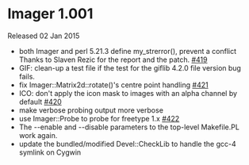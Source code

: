 # Imager 1.001

Released 02 Jan 2015

- both Imager and perl 5.21.3 define my_strerror(), prevent a conflict Thanks to Slaven Rezic for the report and the patch. [#419](https://github.com/tonycoz/imager/issues/419) 
- GIF: clean-up a test file if the test for the giflib 4.2.0 file version bug fails. 
- fix Imager::Matrix2d::rotate()'s centre point handling [#421](https://github.com/tonycoz/imager/issues/421) 
- ICO: don't apply the icon mask to images with an alpha channel by default [#420](https://github.com/tonycoz/imager/issues/420) 
- make verbose probing output more verbose 
- use Imager::Probe to probe for freetype 1.x [#422](https://github.com/tonycoz/imager/issues/422) 
- The --enable and --disable parameters to the top-level Makefile.PL work again. 
- update the bundled/modified Devel::CheckLib to handle the gcc-4 symlink on Cygwin